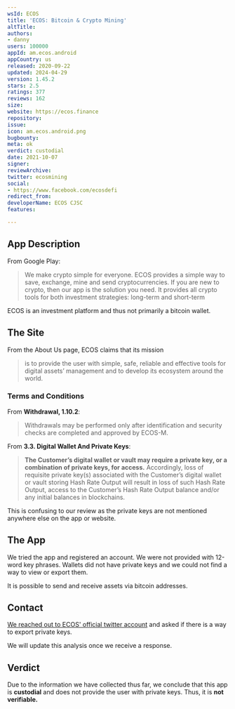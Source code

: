 ```yaml
---
wsId: ECOS
title: 'ECOS: Bitcoin & Crypto Mining'
altTitle: 
authors:
- danny
users: 100000
appId: am.ecos.android
appCountry: us
released: 2020-09-22
updated: 2024-04-29
version: 1.45.2
stars: 2.5
ratings: 377
reviews: 162
size: 
website: https://ecos.finance
repository: 
issue: 
icon: am.ecos.android.png
bugbounty: 
meta: ok
verdict: custodial
date: 2021-10-07
signer: 
reviewArchive: 
twitter: ecosmining
social:
- https://www.facebook.com/ecosdefi
redirect_from: 
developerName: ECOS CJSC
features: 

---
```


## App Description
From Google Play:

> We make crypto simple for everyone. ECOS provides a simple way to save, exchange, mine and send cryptocurrencies. If you are new to crypto, then our app is the solution you need. It provides all crypto tools for both investment strategies: long-term and short-term

ECOS is an investment platform and thus not primarily a bitcoin wallet.

## The Site
From the About Us page, ECOS claims that its mission

> is to provide the user with simple, safe, reliable and effective tools for digital assets’ management and to develop its ecosystem around the world.

### Terms and Conditions
From **Withdrawal, 1.10.2**:

> Withdrawals may be performed only after identification and security checks are completed and approved by ECOS-M.

From **3.3. Digital Wallet And Private Keys**:

> **The Customer’s digital wallet or vault may require a private key, or a combination of private keys, for access.** Accordingly, loss of requisite private key(s) associated with the Customer’s digital wallet or vault storing Hash Rate Output will result in loss of such Hash Rate Output, access to the Customer’s Hash Rate Output balance and/or any initial balances in blockchains.

This is confusing to our review as the private keys are not mentioned anywhere else on the app or website.

## The App
We tried the app and registered an account. We were not provided with 12-word key phrases. Wallets did not have private keys and we could not find a way to view or export them. 

It is possible to send and receive assets via bitcoin addresses.

## Contact
[We reached out to ECOS' official twitter account](https://twitter.com/dannybuntu/status/1444950451879776258) and asked if there is a way to export private keys.

We will update this analysis once we receive a response.

## Verdict
Due to the information we have collected thus far, we conclude that this app is **custodial** and does not provide the user with private keys. Thus, it is **not verifiable.**
